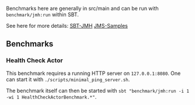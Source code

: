 Benchmarks here are generally in src/main and can be run with `benchmark/jmh:run`
within SBT.

See here for more details:
[SBT-JMH](https://github.com/ktoso/sbt-jmh)
[JMS-Samples](http://hg.openjdk.java.net/code-tools/jmh/file/tip/jmh-samples/src/main/java/org/openjdk/jmh/samples/)

## Benchmarks

### Health Check Actor

This benchmark requires a running HTTP server on `127.0.0.1:8080`. One can start it with `./scripts/minimal_ping_server.sh`.

The benchmark itself can then be started with `sbt "benchmark/jmh:run -i 1 -wi 1 HealthCheckActorBenchmark.*"`.
